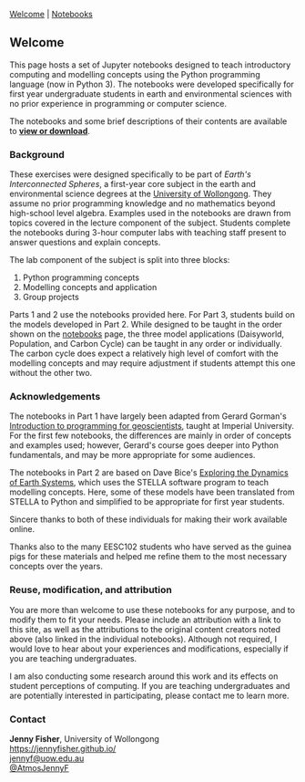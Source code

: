[Welcome](README.md) | [Notebooks](notebooks/notebook-list.md)

## Welcome

This page hosts a set of Jupyter notebooks designed to teach introductory computing and modelling concepts using the Python programming language (now in Python 3). The notebooks were developed specifically for first year undergraduate students in earth and environmental sciences with no prior experience in programming or computer science.

The notebooks and some brief descriptions of their contents are available to **[view or download](notebooks/notebook-list.md)**.

### Background

These exercises were designed specifically to be part of *Earth's Interconnected Spheres*, a first-year core subject in the earth and environmental science degrees at the [University of Wollongong](https://www.uow.edu.au/index.html). They assume no prior programming knowledge and no mathematics beyond high-school level algebra. Examples used in the notebooks are drawn from topics covered in the lecture component of the subject. Students complete the notebooks during 3-hour computer labs with teaching staff present to answer questions and explain concepts.

The lab component of the subject is split into three blocks:
1. Python programming concepts
2. Modelling concepts and application
3. Group projects

Parts 1 and 2 use the notebooks provided here. For Part 3, students build on the models developed in Part 2. While designed to be taught in the order shown on the [notebooks](notebooks/notebook-list.md) page, the three model applications (Daisyworld, Population, and Carbon Cycle) can be taught in any order or individually. The carbon cycle does expect a relatively high level of comfort with the modelling concepts and may require adjustment if students attempt this one without the other two.

### Acknowledgements

The notebooks in Part 1 have largely been adapted from Gerard Gorman's [Introduction to programming for geoscientists](http://ggorman.github.io/Introduction-to-programming-for-geoscientists/), taught at Imperial University. For the first few notebooks, the differences are mainly in order of concepts and examples used; however, Gerard's course goes deeper into Python fundamentals, and may be more appropriate for some audiences.

The notebooks in Part 2 are based on Dave Bice's [Exploring the Dynamics of Earth Systems](http://www3.geosc.psu.edu/~dmb53/DaveSTELLA/entrance.htm), which uses the STELLA software program to teach modelling concepts. Here, some of these models have been translated from STELLA to Python and simplified to be appropriate for first year students.

Sincere thanks to both of these individuals for making their work available online.

Thanks also to the many EESC102 students who have served as the guinea pigs for these materials and helped me refine them to the most necessary concepts over the years.

### Reuse, modification, and attribution

You are more than welcome to use these notebooks for any purpose, and to modify them to fit your needs. Please include an attribution with a link to this site, as well as the attributions to the original content creators noted above (also linked in the individual notebooks). Although not required, I would love to hear about your experiences and modifications, especially if you are teaching undergraduates.

I am also conducting some research around this work and its effects on student perceptions of computing. If you are teaching undergraduates and are potentially interested in participating, please contact me to learn more.

### Contact
**Jenny Fisher**, University of Wollongong<br>
https://jennyfisher.github.io/<br>
jennyf@uow.edu.au<br>
[@AtmosJennyF](https://twitter.com/AtmosJennyF)
